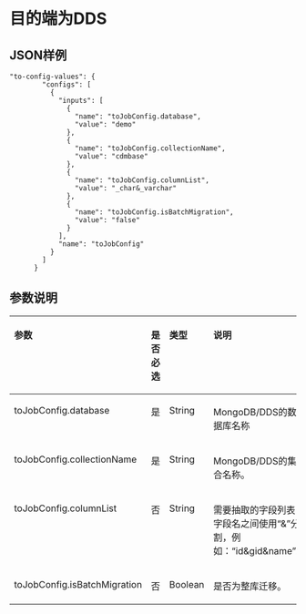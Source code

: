 # 目的端为DDS<a name="dgc_02_0302"></a>

## JSON样例<a name="zh-cn_topic_0109634482_section33401108172339"></a>

```
"to-config-values": {
        "configs": [
          {
            "inputs": [
              {
                "name": "toJobConfig.database",
                "value": "demo"
              },
              {
                "name": "toJobConfig.collectionName",
                "value": "cdmbase"
              },
              {
                "name": "toJobConfig.columnList",
                "value": "_char&_varchar"
              },
              {
                "name": "toJobConfig.isBatchMigration",
                "value": "false"
              }
            ],
            "name": "toJobConfig"
          }
        ]
      }
```

## 参数说明<a name="zh-cn_topic_0109634482_section57802592174657"></a>

<a name="zh-cn_topic_0109634482_table13922888141527"></a>
<table><thead align="left"><tr id="zh-cn_topic_0109634482_row229143141527"><th class="cellrowborder" valign="top" width="22.66%" id="mcps1.1.5.1.1"><p id="zh-cn_topic_0109634482_p66756185141527"><a name="zh-cn_topic_0109634482_p66756185141527"></a><a name="zh-cn_topic_0109634482_p66756185141527"></a>参数</p>
</th>
<th class="cellrowborder" valign="top" width="19.78%" id="mcps1.1.5.1.2"><p id="zh-cn_topic_0109634482_p38541938141527"><a name="zh-cn_topic_0109634482_p38541938141527"></a><a name="zh-cn_topic_0109634482_p38541938141527"></a>是否必选</p>
</th>
<th class="cellrowborder" valign="top" width="17.05%" id="mcps1.1.5.1.3"><p id="zh-cn_topic_0109634482_p34889279141527"><a name="zh-cn_topic_0109634482_p34889279141527"></a><a name="zh-cn_topic_0109634482_p34889279141527"></a>类型</p>
</th>
<th class="cellrowborder" valign="top" width="40.510000000000005%" id="mcps1.1.5.1.4"><p id="zh-cn_topic_0109634482_p7459369141527"><a name="zh-cn_topic_0109634482_p7459369141527"></a><a name="zh-cn_topic_0109634482_p7459369141527"></a>说明</p>
</th>
</tr>
</thead>
<tbody><tr id="zh-cn_topic_0109634482_row1471914424273"><td class="cellrowborder" valign="top" width="22.66%" headers="mcps1.1.5.1.1 "><p id="zh-cn_topic_0109634482_p137193425272"><a name="zh-cn_topic_0109634482_p137193425272"></a><a name="zh-cn_topic_0109634482_p137193425272"></a>toJobConfig.database</p>
</td>
<td class="cellrowborder" valign="top" width="19.78%" headers="mcps1.1.5.1.2 "><p id="zh-cn_topic_0109634482_p18719154202716"><a name="zh-cn_topic_0109634482_p18719154202716"></a><a name="zh-cn_topic_0109634482_p18719154202716"></a>是</p>
</td>
<td class="cellrowborder" valign="top" width="17.05%" headers="mcps1.1.5.1.3 "><p id="zh-cn_topic_0109634482_p671914272717"><a name="zh-cn_topic_0109634482_p671914272717"></a><a name="zh-cn_topic_0109634482_p671914272717"></a>String</p>
</td>
<td class="cellrowborder" valign="top" width="40.510000000000005%" headers="mcps1.1.5.1.4 "><p id="zh-cn_topic_0109634482_p18719342172710"><a name="zh-cn_topic_0109634482_p18719342172710"></a><a name="zh-cn_topic_0109634482_p18719342172710"></a>MongoDB/DDS的数据库名称</p>
</td>
</tr>
<tr id="zh-cn_topic_0109634482_row62628929141527"><td class="cellrowborder" valign="top" width="22.66%" headers="mcps1.1.5.1.1 "><p id="zh-cn_topic_0109634482_p1931090288"><a name="zh-cn_topic_0109634482_p1931090288"></a><a name="zh-cn_topic_0109634482_p1931090288"></a>toJobConfig.collectionName</p>
</td>
<td class="cellrowborder" valign="top" width="19.78%" headers="mcps1.1.5.1.2 "><p id="zh-cn_topic_0109634482_p33528469162518"><a name="zh-cn_topic_0109634482_p33528469162518"></a><a name="zh-cn_topic_0109634482_p33528469162518"></a>是</p>
</td>
<td class="cellrowborder" valign="top" width="17.05%" headers="mcps1.1.5.1.3 "><p id="zh-cn_topic_0109634482_p30716554162817"><a name="zh-cn_topic_0109634482_p30716554162817"></a><a name="zh-cn_topic_0109634482_p30716554162817"></a>String</p>
</td>
<td class="cellrowborder" valign="top" width="40.510000000000005%" headers="mcps1.1.5.1.4 "><p id="zh-cn_topic_0109634482_p32355904162824"><a name="zh-cn_topic_0109634482_p32355904162824"></a><a name="zh-cn_topic_0109634482_p32355904162824"></a>MongoDB/DDS的集合名称。</p>
</td>
</tr>
<tr id="zh-cn_topic_0109634482_row42094113141527"><td class="cellrowborder" valign="top" width="22.66%" headers="mcps1.1.5.1.1 "><p id="zh-cn_topic_0109634482_p34470963162721"><a name="zh-cn_topic_0109634482_p34470963162721"></a><a name="zh-cn_topic_0109634482_p34470963162721"></a>toJobConfig.columnList</p>
</td>
<td class="cellrowborder" valign="top" width="19.78%" headers="mcps1.1.5.1.2 "><p id="zh-cn_topic_0109634482_p40684644162721"><a name="zh-cn_topic_0109634482_p40684644162721"></a><a name="zh-cn_topic_0109634482_p40684644162721"></a>否</p>
</td>
<td class="cellrowborder" valign="top" width="17.05%" headers="mcps1.1.5.1.3 "><p id="zh-cn_topic_0109634482_p7121906162721"><a name="zh-cn_topic_0109634482_p7121906162721"></a><a name="zh-cn_topic_0109634482_p7121906162721"></a>String</p>
</td>
<td class="cellrowborder" valign="top" width="40.510000000000005%" headers="mcps1.1.5.1.4 "><p id="zh-cn_topic_0109634482_p40003524162721"><a name="zh-cn_topic_0109634482_p40003524162721"></a><a name="zh-cn_topic_0109634482_p40003524162721"></a>需要抽取的字段列表，字段名之间使用<span class="parmvalue" id="zh-cn_topic_0109634482_parmvalue24487403162721"><a name="zh-cn_topic_0109634482_parmvalue24487403162721"></a><a name="zh-cn_topic_0109634482_parmvalue24487403162721"></a>“&amp;”</span>分割，例如：<span class="parmvalue" id="zh-cn_topic_0109634482_parmvalue19060035162721"><a name="zh-cn_topic_0109634482_parmvalue19060035162721"></a><a name="zh-cn_topic_0109634482_parmvalue19060035162721"></a>“id&amp;gid&amp;name”</span>。</p>
</td>
</tr>
<tr id="zh-cn_topic_0109634482_row151561934172815"><td class="cellrowborder" valign="top" width="22.66%" headers="mcps1.1.5.1.1 "><p id="zh-cn_topic_0109634482_p1156133412285"><a name="zh-cn_topic_0109634482_p1156133412285"></a><a name="zh-cn_topic_0109634482_p1156133412285"></a>toJobConfig.isBatchMigration</p>
</td>
<td class="cellrowborder" valign="top" width="19.78%" headers="mcps1.1.5.1.2 "><p id="zh-cn_topic_0109634482_p815603432814"><a name="zh-cn_topic_0109634482_p815603432814"></a><a name="zh-cn_topic_0109634482_p815603432814"></a>否</p>
</td>
<td class="cellrowborder" valign="top" width="17.05%" headers="mcps1.1.5.1.3 "><p id="zh-cn_topic_0109634482_p1815633414289"><a name="zh-cn_topic_0109634482_p1815633414289"></a><a name="zh-cn_topic_0109634482_p1815633414289"></a>Boolean</p>
</td>
<td class="cellrowborder" valign="top" width="40.510000000000005%" headers="mcps1.1.5.1.4 "><p id="zh-cn_topic_0109634482_p015603432814"><a name="zh-cn_topic_0109634482_p015603432814"></a><a name="zh-cn_topic_0109634482_p015603432814"></a>是否为整库迁移。</p>
</td>
</tr>
</tbody>
</table>

